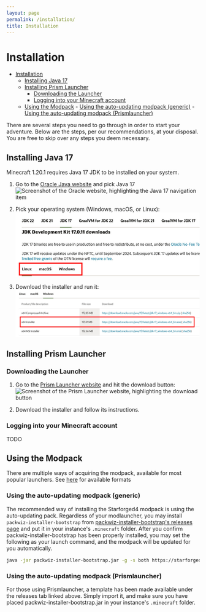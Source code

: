 ```yaml
---
layout: page
permalink: /installation/
title: Installation
---
```


# Installation

<!--toc:start-->

- [Installation](#installation)
  - [Installing Java 17](#installing-java-17)
  - [Installing Prism Launcher](#installing-prism-launcher)
    - [Downloading the Launcher](#downloading-the-launcher)
    - [Logging into your Minecraft account](#logging-into-your-minecraft-account)
  - [Using the Modpack](#using-the-modpack) -
  [Using the auto-updating modpack (generic)](#using-the-auto-updating-modpack-generic) -
  [Using the auto-updating modpack (Prismlauncher)](#using-the-auto-updating-modpack-prismlauncher)
  <!--toc:end-->

There are several steps you need to go through in order to start your adventure.
Below are the steps, per our recommendations, at your disposal. You are free to
skip over any steps you deem necessary.

## Installing Java 17

Minecraft 1.20.1 requires Java 17 JDK to be installed on your system.

1. Go to the
   [Oracle Java website](https://www.oracle.com/java/technologies/downloads/#jdk17)
   and pick Java 17\
   ![Screenshot of the Oracle website, highlighting the Java 17 navigation item](./oracle_java17_download.png)

2. Pick your operating system (Windows, macOS, or Linux):\
   ![Screenshot of the Oracle website, highlighting the valid OS navigation items](./oracle_java17_os-choice.jpg)

3. Download the installer and run it:\
   ![Screenshot of the Oracle website, highlighting the download button for the installer](./oracle_java17_installer.jpg)

## Installing Prism Launcher

### Downloading the Launcher

1. Go to the [Prism Launcher website](https://prismlauncher.org/) and hit the
   download button:\
   ![Screenshot of the Prism Launcher website, highlighting the download button](./prism_download_button.png)

2. Download the installer and follow its instructions.

### Logging into your Minecraft account

TODO

## Using the Modpack

[releases]: https://github.com/StarforgedSMP/Starforged4/releases/latest

There are multiple ways of acquiring the modpack, available for most popular
launchers. See [here](releases) for available formats

### Using the auto-updating modpack (generic)

[packwiz-installer-bootstrap]: https://github.com/packwiz/packwiz-installer-bootstrap/releases/tag/v0.0.3

The recommended way of installing the Starforged4 modpack is using the
auto-updating pack. Regardless of your modlauncher, you may install
`packwiz-installer-bootstrap` from
[packwiz-installer-bootstrap's releases page](packwiz-installer-bootstrap) and
put it in your instance's `.minecraft` folder. After you confirm
packwiz-installer-bootstrap has been properly installed, you may set the
following as your launch command, and the modpack will be updated for you
automatically.

```bash
java -jar packwiz-installer-bootstrap.jar -g -s both https://starforgedsmp.github.io/Starforged4/packwiz/pack.toml
```

### Using the auto-updating modpack (Prismlauncher)

For those using Prismlauncher, a template has been made available under the
releases tab linked above. Simply import it, and make sure you have placed
packwiz-installer-bootstrap.jar in your instance's `.minecraft` folder.
